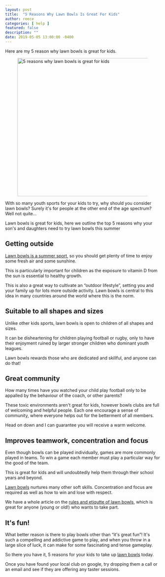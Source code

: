 ```yaml
---
layout: post
title:  "5 Reasons Why Lawn Bowls Is Great For Kids"
author: reece
categories: [ help ]
featured: false
description: ""
date: 2019-05-05 13:00:00 -0400
---
```

    

<!-- wp:paragraph -->
<p xmlns="http://www.w3.org/1999/xhtml">Here are my 5 reason why lawn bowls is great for kids.</p>
<!-- /wp:paragraph -->

<!-- wp:image {"id":352,"width":800,"height":449,"sizeSlug":"full","linkDestination":"none"} -->
<figure class="wp-block-image size-full is-resized"><img src="/img/posts/why-lawn-bowls-is-great-for-kids.jpg" alt="5 reasons why lawn bowls is great for kids" class="wp-image-352" width="800" height="449"/></figure>
<!-- /wp:image -->

<!-- wp:paragraph -->
<p>With so many youth sports for your kids to try, why should you consider lawn bowls? Surely it's for people at the other end of the age spectrum? Well not quite…</p>
<!-- /wp:paragraph -->

<!-- wp:paragraph -->
<p>Lawn bowls is great for kids, here we outline the top 5 reasons why your son's and daughters need to try lawn bowls this summer</p>
<!-- /wp:paragraph -->

<!-- wp:heading -->
<h2><a href="#getting-outside"></a>Getting outside</h2>
<!-- /wp:heading -->

<!-- wp:paragraph -->
<p><a href="https://www.jackhighbowls.com/help/is-lawn-bowls-a-dying-sport/">Lawn bowls is a summer sport</a>, so you should get plenty of time to enjoy some fresh air and some sunshine.</p>
<!-- /wp:paragraph -->

<!-- wp:paragraph -->
<p>This is particularly important for children as the exposure to vitamin D from the sun is essential to healthy growth.</p>
<!-- /wp:paragraph -->

<!-- wp:paragraph -->
<p>This is also a great way to cultivate an “outdoor lifestyle”, setting you and your family up for lots more outside activity. Lawn bowls is central to this idea in many countries around the world where this is the norm.</p>
<!-- /wp:paragraph -->

<!-- wp:heading -->
<h2><a href="#suitable-to-all-shapes-and-sizes"></a>Suitable to all shapes and sizes</h2>
<!-- /wp:heading -->

<!-- wp:paragraph -->
<p>Unlike other kids sports, lawn bowls is open to children of all shapes and sizes.</p>
<!-- /wp:paragraph -->

<!-- wp:paragraph -->
<p>It can be disheartening for children playing football or rugby, only to have their enjoyment ruined by larger stronger children who dominant youth leagues.</p>
<!-- /wp:paragraph -->

<!-- wp:paragraph -->
<p>Lawn bowls rewards those who are dedicated and skillful, and anyone can do that!</p>
<!-- /wp:paragraph -->

<!-- wp:heading -->
<h2><a href="#great-community"></a>Great community</h2>
<!-- /wp:heading -->

<!-- wp:paragraph -->
<p>How many times have you watched your child play football only to be appalled by the behaviour of the coach, or other parents?</p>
<!-- /wp:paragraph -->

<!-- wp:paragraph -->
<p>These toxic environments aren't great for kids, however bowls clubs are full of welcoming and helpful people. Each one encourage a sense of community, where everyone helps out for the betterment of all members.</p>
<!-- /wp:paragraph -->

<!-- wp:paragraph -->
<p>Head on down and I can guarantee you will receive a warm welcome.</p>
<!-- /wp:paragraph -->

<!-- wp:heading -->
<h2><a href="#improves-teamwork-concentration-and-focus"></a>Improves teamwork, concentration and focus</h2>
<!-- /wp:heading -->

<!-- wp:paragraph -->
<p>Even though bowls can be played individually, games are more commonly played in teams. To win a game each member must play a particular way for the good of the team.</p>
<!-- /wp:paragraph -->

<!-- wp:paragraph -->
<p>This is great for kids and will undoubtedly help them through their school years and beyond.</p>
<!-- /wp:paragraph -->

<!-- wp:paragraph -->
<p><a href="https://www.jackhighbowls.com/guide/best-junior-lawn-bowls/">Lawn bowls</a> nurtures many other soft skills. Concentration and focus are required as well as how to win and lose with respect.</p>
<!-- /wp:paragraph -->

<!-- wp:paragraph -->
<p>We have a whole article on the <a href="https://www.jackhighbowls.com/help/lawn-bowls-rules-and-etiquette">rules and etiqutte of lawn bowls</a>, which is great for anyone (young or old!) who wants to take part.</p>
<!-- /wp:paragraph -->

<!-- wp:heading -->
<h2><a href="#its-fun"></a>It's fun!</h2>
<!-- /wp:heading -->

<!-- wp:paragraph -->
<p>What better reason is there to play bowls other than “it's great fun”! It's such a compelling and addictive game to play, and when you throw in a large slice of luck, it can make for some fascinating and tense gameplay.</p>
<!-- /wp:paragraph -->

<!-- wp:paragraph -->
<p>So there you have it, 5 reasons for your kids to take up <a href="https://www.jackhighbowls.com/help/lawn-bowls-rules/">lawn bowls</a> today.</p>
<!-- /wp:paragraph -->

<!-- wp:paragraph -->
<p>Once you have found your local club on google, try dropping them a call or an email and see if they are offering any taster sessions.</p>
<!-- /wp:paragraph -->
    